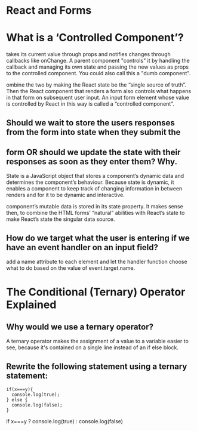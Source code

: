 # React and Forms

# What is a ‘Controlled Component’?

takes its current value through props and notifies changes through callbacks like onChange. A parent component "controls" it by handling the callback and managing its 
own state and passing the new values as props to the controlled component. You could also call this a "dumb component".

ombine the two by making the React state be the “single source of truth”. Then the React component that renders a form also controls what happens in that form on subsequent user input.
An input form element whose value is controlled by React in this way is called a “controlled component”.


## Should we wait to store the users responses from the form into state when they submit the 
## form OR should we update the state with their responses as soon as they enter them? Why.
State is a JavaScript object that stores a component’s dynamic data and determines the component’s behaviour. Because state is dynamic,
it enables a component to keep track of changing information in between renders and for it to be dynamic and interactive.

component’s mutable data is stored in its state property. It makes sense then, to combine the HTML forms’ “natural” abilities with React’s 
state to make React’s state the singular data source.


## How do we target what the user is entering if we have an event handler on an input field?

add a name attribute to each element and let the handler function choose what to do based on the value of event.target.name.

# The Conditional (Ternary) Operator Explained


## Why would we use a ternary operator?
A ternary operator makes the assignment of a value to a variable easier to see, because it's contained on a single line instead of an if else block.
## Rewrite the following statement using a ternary statement:
```
if(x===y){
  console.log(true);
} else {
  console.log(false);
}
```
if x===y ? console.log(true) : console.log(false)
